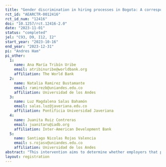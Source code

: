 ```yaml
---
title: "Gender discrimination in hiring processes in Bogota: A correspondence Study"
rct_id: "AEARCTR-0012416"
rct_id_num: "12416"
doi: "10.1257/rct.12416-2.0"
date: "2023-11-01"
status: "completed"
jel: "C93, D9, I12, I2"
start_year: "2023-10-16"
end_year: "2023-12-31"
pi: "Andres Ham"
pi_other:
  1:
    name: Ana María Tribín Uribe
    email: atribinuribe@worldbank.org
    affiliation: The World Bank
  2:
    name: Natalia Ramirez Bustamante
    email: ramirezb@uniandes.edu.co
    affiliation: Universidad de los Andes
  3:
    name: Luz Magdalena Salas Bahamón
    email: salas.luz@javeriana.edu.co
    affiliation: Pontificia Universidad Javeriana
  4:
    name: Juanita Ruiz Contreras
    email: juanitaru@iadb.org
    affiliation: Inter-American Development Bank
  5:
    name: Santiago Nicolas Rojas Valencia
    email: s.rojasv@uniandes.edu.co
    affiliation: Universidad de los Andes
abstract: "This intervention aims to determine whether employers that post online vacancies discriminate against men and women applicants based on their potential and effective parental situation. We conduct a correspondence study in one of Colombia’s largest online platforms for job seekers, where we apply with six different profiles that vary by sex, effective parental status, and potential parental status. We will apply to different types of sectors and occupations to try and capture differences across economic activities that are male or female dominated. We expect this evidence to help disentangle the effect of discrimination due to potential and effective parenthood in online job applications, for which there is scarce evidence, especially in a developing country setting."
layout: registration
---
```


